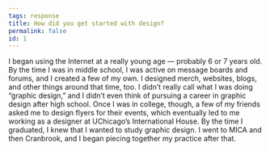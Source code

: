 ```yaml
---
tags: response
title: How did you get started with design?
permalink: false
id: 1
---
```



I began using the Internet at a really young age — probably 6 or 7 years old. By the time I was in middle school, I was active on message boards and forums, and I created a few of my own. I designed merch, websites, blogs, and other things around that time, too. I didn’t really call what I was doing “graphic design,” and I didn’t even think of pursuing a career in graphic design after high school. Once I was in college, though, a few of my friends asked me to design flyers for their events, which eventually led to me working as a designer at UChicago’s International House. By the time I graduated, I knew that I wanted to study graphic design. I went to MICA and then Cranbrook, and I began piecing together my practice after that.
